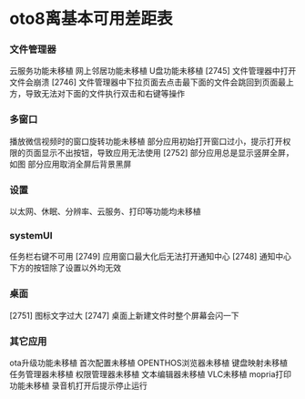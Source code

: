 # oto8离基本可用差距表

### 文件管理器
云服务功能未移植
网上邻居功能未移植
U盘功能未移植
[2745] 文件管理器中打开文件会崩溃
[2746] 文件管理器中下拉页面去点击最下面的文件会跳回到页面最上方，导致无法对下面的文件执行双击和右键等操作

### 多窗口
播放微信视频时的窗口旋转功能未移植
部分应用初始打开窗口过小，提示打开权限的页面显示不出按钮，导致应用无法使用
[2752] 部分应用总是显示竖屏全屏，如图
部分应用取消全屏后背景黑屏

### 设置
以太网、休眠、分辨率、云服务、打印等功能均未移植

### systemUI
任务栏右键不可用
[2749] 应用窗口最大化后无法打开通知中心
[2748] 通知中心下方的按钮除了设置以外均无效

### 桌面
[2751] 图标文字过大
[2747] 桌面上新建文件时整个屏幕会闪一下

### 其它应用
ota升级功能未移植
首次配置未移植
OPENTHOS浏览器未移植
键盘映射未移植
任务管理器未移植
权限管理器未移植
文本编辑器未移植
VLC未移植
mopria打印功能未移植
录音机打开后提示停止运行
